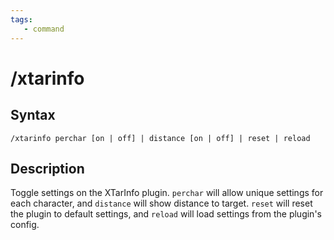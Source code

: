 ```yaml
---
tags:
   - command
---
```

# /xtarinfo

## Syntax
<!--cmd-syntax-start-->
```eqcommand
/xtarinfo perchar [on | off] | distance [on | off] | reset | reload
```
<!--cmd-syntax-end-->

## Description
<!--cmd-desc-start-->
Toggle settings on the XTarInfo plugin. `perchar` will allow unique settings for each character, and `distance` will show distance to target. `reset` will reset the plugin to default settings, and `reload` will load settings from the plugin's config.
<!--cmd-desc-end-->
